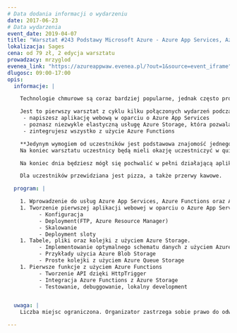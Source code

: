 ```yaml
---
# Data dodania informacji o wydarzeniu
date: 2017-06-23
# Data wydarzenia
event_date: 2019-04-07
title: "Warsztat #243 Podstawy Microsoft Azure - Azure App Services, Azure Storage oraz Azure Functions"
lokalizacja: Sages
cena: od 79 zł, 2 edycja warsztatu
prowadzacy: mrzyglod
evenea_link: "https://azureappwaw.evenea.pl/?out=1&source=event_iframe"
dlugosc: 09:00-17:00
opis:
  informacje: |

    Technologie chmurowe są coraz bardziej popularne, jednak często próg wejścia jest zbyt wysoki - konieczność podpięcia karty płatniczej w celu uzyskania subskrypcji to tak naprawdę jedna z wielu przeszkód, która dla wielu jest nie do przejścia. Dodatkowo mnogość usług i konfiguracji potrafi napędzić stracha - bez odpowiednich wskazówek ciężko jest zacząć naukę i wyciągać poprawne wnioski. Jeśli chciałbyś spróbować swoich sił z chmurą Azure, ten warsztat jest dla Ciebie. Nie musisz konfigurować nic w swoim zakresie - jako prowadzący zapewniam konto dla każdego z uczestników, abyś w 100% mógł skupić się na budowie swojej pierwszej aplikacji chmurowej. Gwarantuję zero teorii, cały dzień praktyki i sporą dawkę wiedzy, która na pewno przyda się przy Twoich kolejnych projektach w chmurze.

    Jest to pierwszy warsztat z cyklu kilku połączonych wydarzeń podczas którego:
     - napiszesz aplikację webową w oparciu o Azure App Services
     - poznasz niezwykle elastyczną usługę Azure Storage, która pozwala na przechowywanie danych na wiele sposobów
     - zintegrujesz wszystko z użycie Azure Functions

    **Jedynym wymogiem od uczestników jest podstawowa znajomość jednego z języków programowania: C#/Java/JavaScript.** 
    Na koniec warsztatu uczestnicy będą mieli okazję uczestniczyć w quizie z nagrodami :)

    Na koniec dnia będziesz mógł się pochwalić w pełni działającą aplikacją opartą o trzy wymienione usługi Azure.

    Dla uczestników przewidziana jest pizza, a także przerwy kawowe.

  program: |

    1. Wprowadzenie do usług Azure App Services, Azure Functions oraz Azure Storage.
    1. Tworzenie pierwszej aplikacji webowej w oparciu o Azure App Services
          - Konfiguracja
          - Deployment(FTP, Azure Resource Manager)
          - Skalowanie
          - Deployment sloty
    1. Tabele, pliki oraz kolejki z użyciem Azure Storage.
          - Implementowanie optymalnego schematu danych z użyciem Azure Table Storage
          - Przykłady użycia Azure Blob Storage
          - Proste kolejki z użyciem Azure Queue Storage
    1. Pierwsze funkcje z użyciem Azure Functions
          - Tworzenie API dzięki HttpTrigger
          - Integracja Azure Functions z Azure Storage
          - Testowanie, debuggowanie, lokalny development


  uwaga: |
    Liczba miejsc ograniczona. Organizator zastrzega sobie prawo do odwołania wydarzenia w przypadku nie zebrania wystarczającej liczby uczestników

---
```

